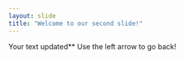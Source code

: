 ```yaml
---
layout: slide
title: "Welcome to our second slide!"
---
```

Your text updated**
Use the left arrow to go back!